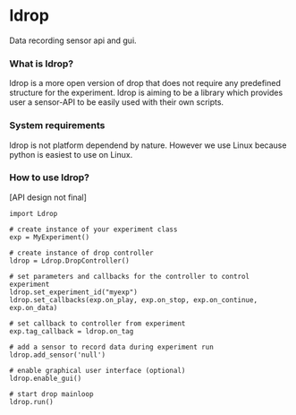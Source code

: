 # ldrop
Data recording sensor api and gui.

### What is ldrop?
ldrop is a more open version of drop that does not require any predefined
structure for the experiment. ldrop is aiming to be a library which provides 
user a sensor-API to be easily used with their own scripts.

### System requirements
ldrop is not platform dependend by nature. However we use Linux because python
is easiest to use on Linux.

### How to use ldrop?
[API design not final]
```
import Ldrop

# create instance of your experiment class
exp = MyExperiment()

# create instance of drop controller
ldrop = Ldrop.DropController()

# set parameters and callbacks for the controller to control experiment
ldrop.set_experiment_id("myexp")
ldrop.set_callbacks(exp.on_play, exp.on_stop, exp.on_continue, exp.on_data)

# set callback to controller from experiment
exp.tag_callback = ldrop.on_tag

# add a sensor to record data during experiment run
ldrop.add_sensor('null')

# enable graphical user interface (optional)
ldrop.enable_gui()

# start drop mainloop
ldrop.run()
```

